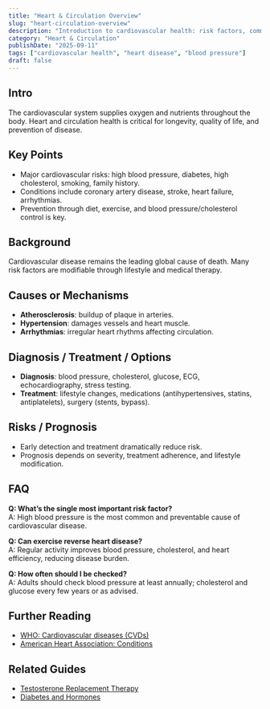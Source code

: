 ```yaml
---
title: "Heart & Circulation Overview"
slug: "heart-circulation-overview"
description: "Introduction to cardiovascular health: risk factors, common conditions, and prevention strategies."
category: "Heart & Circulation"
publishDate: "2025-09-11"
tags: ["cardiovascular health", "heart disease", "blood pressure"]
draft: false
---
```


## Intro
The cardiovascular system supplies oxygen and nutrients throughout the body. Heart and circulation health is critical for longevity, quality of life, and prevention of disease.

## Key Points
- Major cardiovascular risks: high blood pressure, diabetes, high cholesterol, smoking, family history.  
- Conditions include coronary artery disease, stroke, heart failure, arrhythmias.  
- Prevention through diet, exercise, and blood pressure/cholesterol control is key.  

## Background
Cardiovascular disease remains the leading global cause of death. Many risk factors are modifiable through lifestyle and medical therapy.

## Causes or Mechanisms
- **Atherosclerosis**: buildup of plaque in arteries.  
- **Hypertension**: damages vessels and heart muscle.  
- **Arrhythmias**: irregular heart rhythms affecting circulation.  

## Diagnosis / Treatment / Options
- **Diagnosis**: blood pressure, cholesterol, glucose, ECG, echocardiography, stress testing.  
- **Treatment**: lifestyle changes, medications (antihypertensives, statins, antiplatelets), surgery (stents, bypass).  

## Risks / Prognosis
- Early detection and treatment dramatically reduce risk.  
- Prognosis depends on severity, treatment adherence, and lifestyle modification.  

## FAQ
**Q: What’s the single most important risk factor?**  
A: High blood pressure is the most common and preventable cause of cardiovascular disease.  

**Q: Can exercise reverse heart disease?**  
A: Regular activity improves blood pressure, cholesterol, and heart efficiency, reducing disease burden.  

**Q: How often should I be checked?**  
A: Adults should check blood pressure at least annually; cholesterol and glucose every few years or as advised.  

## Further Reading
- [WHO: Cardiovascular diseases (CVDs)](https://www.who.int/news-room/fact-sheets/detail/cardiovascular-diseases-(cvds))  
- [American Heart Association: Conditions](https://www.heart.org/en/health-topics)  

## Related Guides
- [Testosterone Replacement Therapy](/guides/testosterone-replacement-therapy)  
- [Diabetes and Hormones](/guides/diabetes-hormones)  
